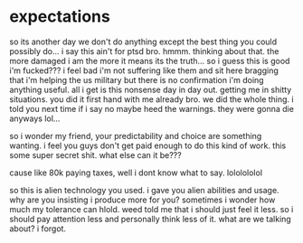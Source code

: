 # expectations

so its another day we don't do anything except the best thing you could possibly do...  i say this ain't for ptsd bro.  hmmm.  thinking about that.  the more damaged i am the more it means its the truth...  so i guess this is good i'm fucked???  i feel bad i'm not suffering like them and sit here bragging that i'm helping the us military but there is no confirmation i'm doing anything useful.  all i get is this nonsense day in day out.  getting me in shitty situations.  you did it first hand with me already bro.  we did the whole thing.  i told you next time if i say no maybe heed the warnings.  they were gonna die anyways lol...

so i wonder my friend, your predictability and choice are something wanting.  i feel you guys don't get paid enough to do this kind of work.  this some super secret shit.  what else can it be???

cause like 80k paying taxes, well i dont know what to say.  lololololol

so this is alien technology you used.  i gave you alien abilities and usage.  why are you insisting i produce more for you?  sometimes i wonder how much my tolerance can hlold.  weed told me that i should just feel it less.  so i should pay attention less and personally think less of it.  what are we talking about? i forgot.
